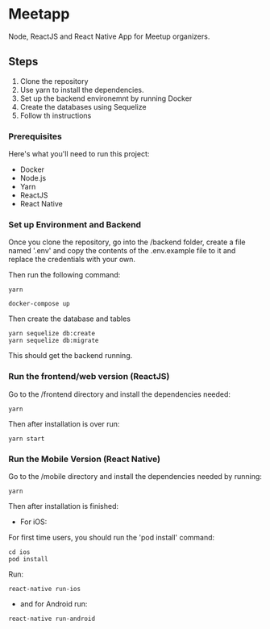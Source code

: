 # Meetapp

Node, ReactJS and React Native App for Meetup organizers.

## Steps

1. Clone the repository
2. Use yarn to install the dependencies.
3. Set up the backend environemnt by running Docker
4. Create the databases using Sequelize
5. Follow th instructions

### Prerequisites

Here's what you'll need to run this project:

- Docker
- Node.js
- Yarn
- ReactJS
- React Native

### Set up Environment and Backend

Once you clone the repository, go into the /backend folder, create a file named '.env' and copy the contents of the .env.example file to it and replace the credentials with your own.

Then run the following command:

```
yarn
```

```
docker-compose up
```

Then create the database and tables

```
yarn sequelize db:create
yarn sequelize db:migrate
```

This should get the backend running.

### Run the frontend/web version (ReactJS)

Go to the /frontend directory and install the dependencies needed:

```
yarn
```

Then after installation is over run:

```
yarn start
```

### Run the Mobile Version (React Native)

Go to the /mobile directory and install the dependencies needed by running:

```
yarn
```

Then after installation is finished:

- For iOS:

For first time users, you should run the 'pod install' command:

```
cd ios
pod install

```

Run:

```
react-native run-ios
```

- and for Android run:

```
react-native run-android
```
